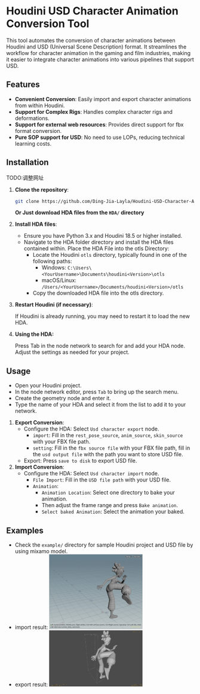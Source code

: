 # Houdini USD Character Animation Conversion Tool

This tool automates the conversion of character animations between Houdini and USD (Universal Scene Description) format. It streamlines the workflow for character animation in the gaming and film industries, making it easier to integrate character animations into various pipelines that support USD.

## Features

- **Convenient Conversion**: Easily import and export character animations from within Houdini.
- **Support for Complex Rigs**: Handles complex character rigs and deformations.
- **Support for external web resources**: Provides direct support for fbx format conversion.
- **Pure SOP support for USD**: No need to use LOPs, reducing technical learning costs.

## Installation

TODO:调整网址

1. **Clone the repository**:
   ```bash
   git clone https://github.com/Ding-Jia-Layla/Houdini-USD-Character-Animation-Conversion-Tool
   ```
   **Or Just download HDA files from the `HDA/` directory**
    
2. **Install HDA files**:
   - Ensure you have Python 3.x and Houdini 18.5 or higher installed.
   - Navigate to the HDA folder directory and install the HDA files contained within. Place the HDA File into the otls Directory:
        - Locate the Houdini `otls` directory, typically found in one of the following paths:
            - Windows: `C:\Users\<YourUsername>\Documents\houdini<Version>\otls`
            - macOS/Linux: `/Users/<YourUsername>/Documents/houdini<Version>/otls`
        - Copy the downloaded HDA file into the otls directory.
        
3. **Restart Houdini (if necessary)**:

    If Houdini is already running, you may need to restart it to load the new HDA.

4. **Using the HDA:**

    Press Tab in the node network to search for and add your HDA node.
Adjust the settings as needed for your project.

## Usage

- Open your Houdini project.
- In the node network editor, press `Tab` to bring up the search menu.
- Create the geometry node and enter it.
- Type the name of your HDA and select it from the list to add it to your network. 

1. **Export Conversion**:
    - Configure the HDA: Select `Usd character export` node.
        - `import`: Fill in the `rest_pose_source`, `anim_source`, `skin_source` with your FBX file path.
        - `setting`: Fill in the `fbx source file` with your FBX file path, fill in the `usd output file` with the path you want to store USD file.
    - Export: Press `save to disk` to export USD file.
2. **Import Conversion**:
    - Configure the HDA: Select `Usd character import` node.
        - `File Import`: Fill in the `USD file path` with your USD file.
        - `Animation`: 
            - `Animation Location`: Select one directory to bake your animation.
            - Then adjust the frame range and press `Bake animation`.
            - `Select baked Animation`: Select the animation your baked.


## Examples

- Check the `example/` directory for sample Houdini project and USD file by using mixamo model.
- import result: <img src="example/images/import.png" width="250" height="200" />
- export result: <img src="example/images/export.png" width="250" height="150" />








